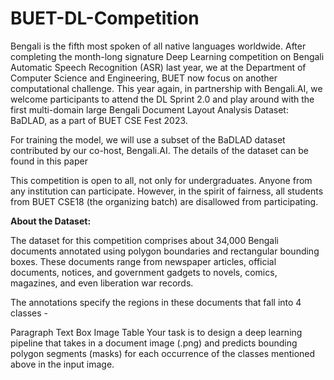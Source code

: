 # BUET-DL-Competition

Bengali is the fifth most spoken of all native languages worldwide. After completing the month-long signature Deep Learning competition on Bengali Automatic Speech Recognition (ASR) last year, we at the Department of Computer Science and Engineering, BUET now focus on another computational challenge. This year again, in partnership with Bengali.AI, we welcome participants to attend the DL Sprint 2.0 and play around with the first multi-domain large Bengali Document Layout Analysis Dataset: BaDLAD, as a part of BUET CSE Fest 2023.

For training the model, we will use a subset of the BaDLAD dataset contributed by our co-host, Bengali.AI. The details of the dataset can be found in this paper

This competition is open to all, not only for undergraduates. Anyone from any institution can participate.
However, in the spirit of fairness, all students from BUET CSE18 (the organizing batch) are disallowed from participating.

**About the Dataset:**

The dataset for this competition comprises about 34,000 Bengali documents annotated using polygon boundaries and rectangular bounding boxes. These documents range from newspaper articles, official documents, notices, and government gadgets to novels, comics, magazines, and even liberation war records.

The annotations specify the regions in these documents that fall into 4 classes -

Paragraph
Text Box
Image
Table
Your task is to design a deep learning pipeline that takes in a document image (.png) and predicts bounding polygon segments (masks) for each occurrence of the classes mentioned above in the input image.
